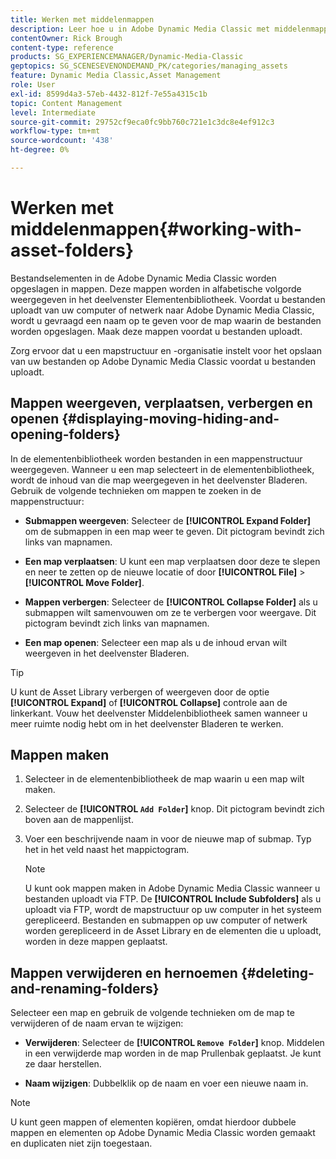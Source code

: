 ```yaml
---
title: Werken met middelenmappen
description: Leer hoe u in Adobe Dynamic Media Classic met middelenmappen werkt.
contentOwner: Rick Brough
content-type: reference
products: SG_EXPERIENCEMANAGER/Dynamic-Media-Classic
geptopics: SG_SCENESEVENONDEMAND_PK/categories/managing_assets
feature: Dynamic Media Classic,Asset Management
role: User
exl-id: 8599d4a3-57eb-4432-812f-7e55a4315c1b
topic: Content Management
level: Intermediate
source-git-commit: 29752cf9eca0fc9bb760c721e1c3dc8e4ef912c3
workflow-type: tm+mt
source-wordcount: '438'
ht-degree: 0%

---
```


# Werken met middelenmappen{#working-with-asset-folders}

Bestandselementen in de Adobe Dynamic Media Classic worden opgeslagen in mappen. Deze mappen worden in alfabetische volgorde weergegeven in het deelvenster Elementenbibliotheek. Voordat u bestanden uploadt van uw computer of netwerk naar Adobe Dynamic Media Classic, wordt u gevraagd een naam op te geven voor de map waarin de bestanden worden opgeslagen. Maak deze mappen voordat u bestanden uploadt.

Zorg ervoor dat u een mapstructuur en -organisatie instelt voor het opslaan van uw bestanden op Adobe Dynamic Media Classic voordat u bestanden uploadt.

## Mappen weergeven, verplaatsen, verbergen en openen {#displaying-moving-hiding-and-opening-folders}

In de elementenbibliotheek worden bestanden in een mappenstructuur weergegeven. Wanneer u een map selecteert in de elementenbibliotheek, wordt de inhoud van die map weergegeven in het deelvenster Bladeren. Gebruik de volgende technieken om mappen te zoeken in de mappenstructuur:

* **Submappen weergeven**: Selecteer de **[!UICONTROL Expand Folder]** om de submappen in een map weer te geven. Dit pictogram bevindt zich links van mapnamen.

* **Een map verplaatsen**: U kunt een map verplaatsen door deze te slepen en neer te zetten op de nieuwe locatie of door **[!UICONTROL File]** > **[!UICONTROL Move Folder]**.

* **Mappen verbergen**: Selecteer de **[!UICONTROL Collapse Folder]** als u submappen wilt samenvouwen om ze te verbergen voor weergave. Dit pictogram bevindt zich links van mapnamen.

* **Een map openen**: Selecteer een map als u de inhoud ervan wilt weergeven in het deelvenster Bladeren.

>[!TIP]
>
>U kunt de Asset Library verbergen of weergeven door de optie **[!UICONTROL Expand]** of **[!UICONTROL Collapse]** controle aan de linkerkant. Vouw het deelvenster Middelenbibliotheek samen wanneer u meer ruimte nodig hebt om in het deelvenster Bladeren te werken.

## Mappen maken

1. Selecteer in de elementenbibliotheek de map waarin u een map wilt maken.
1. Selecteer de **[!UICONTROL `Add Folder`]** knop. Dit pictogram bevindt zich boven aan de mappenlijst.
1. Voer een beschrijvende naam in voor de nieuwe map of submap. Typ het in het veld naast het mappictogram.

   >[!NOTE]
   >
   >U kunt ook mappen maken in Adobe Dynamic Media Classic wanneer u bestanden uploadt via FTP. De **[!UICONTROL Include Subfolders]** als u uploadt via FTP, wordt de mapstructuur op uw computer in het systeem gerepliceerd. Bestanden en submappen op uw computer of netwerk worden gerepliceerd in de Asset Library en de elementen die u uploadt, worden in deze mappen geplaatst.

## Mappen verwijderen en hernoemen {#deleting-and-renaming-folders}

Selecteer een map en gebruik de volgende technieken om de map te verwijderen of de naam ervan te wijzigen:

* **Verwijderen**: Selecteer de **[!UICONTROL `Remove Folder`]** knop. Middelen in een verwijderde map worden in de map Prullenbak geplaatst. Je kunt ze daar herstellen.

* **Naam wijzigen**: Dubbelklik op de naam en voer een nieuwe naam in.

>[!NOTE]
>
>U kunt geen mappen of elementen kopiëren, omdat hierdoor dubbele mappen en elementen op Adobe Dynamic Media Classic worden gemaakt en duplicaten niet zijn toegestaan.
